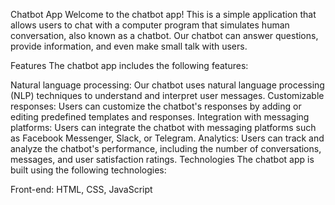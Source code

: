Chatbot App
Welcome to the chatbot app! This is a simple application that allows users to chat with a computer program that simulates human conversation, also known as a chatbot. Our chatbot can answer questions, provide information, and even make small talk with users.

Features
The chatbot app includes the following features:

Natural language processing: Our chatbot uses natural language processing (NLP) techniques to understand and interpret user messages.
Customizable responses: Users can customize the chatbot's responses by adding or editing predefined templates and responses.
Integration with messaging platforms: Users can integrate the chatbot with messaging platforms such as Facebook Messenger, Slack, or Telegram.
Analytics: Users can track and analyze the chatbot's performance, including the number of conversations, messages, and user satisfaction ratings.
Technologies
The chatbot app is built using the following technologies:

Front-end: HTML, CSS, JavaScript
